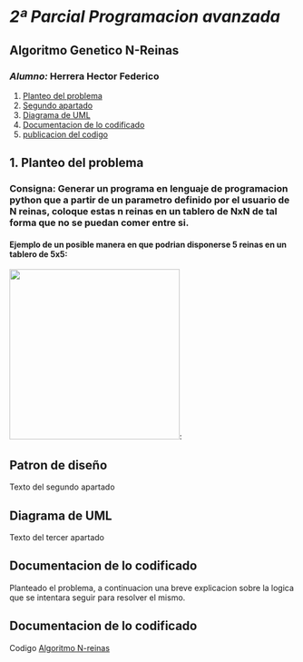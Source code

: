 # *2ª Parcial Programacion avanzada*
## Algoritmo Genetico N-Reinas
### *Alumno:* Herrera Hector Federico

1. [Planteo del problema](#id1)
2. [Segundo apartado](#id2)
3. [Diagrama de UML](#id3)
4. [Documentacion de lo codificado](#id4)
5. [publicacion del codigo](#id5)

## 1. Planteo del problema <a name="id1"></a>
### Consigna: Generar un programa en lenguaje de programacion python que a partir de un parametro definido por el usuario de N reinas, coloque estas n reinas en un tablero de NxN de tal forma que no se puedan comer entre si.
#### Ejemplo de un posible manera en que podrian disponerse 5 reinas en un tablero de 5x5:
<img src="http://3.bp.blogspot.com/-Y8VpTAhyJhE/Tq98sLyw1wI/AAAAAAAAAaw/EsLtujhhet8/s1600/CincoReinas.png" width=300 height=300>:

## Patron de diseño <a name="id2"></a>
Texto del segundo apartado

## Diagrama de UML <a name="id3"></a>
Texto del tercer apartado

## Documentacion de lo codificado <a name="id4"></a>
Planteado el problema, a continuacion una breve explicacion sobre la logica que se intentara seguir para resolver el mismo.

## Documentacion de lo codificado <a name="id5"></a>
Codigo [Algoritmo N-reinas](https://github.com/f3derico1991/n_reinas_Herrera_Hector/blob/main/N_reinas_Herrea_hector/Herrera_Hector.py)
